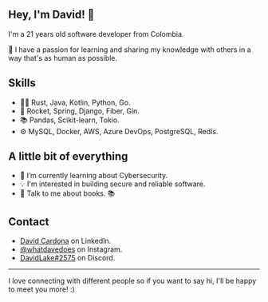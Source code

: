 ## Hey, I'm David! 👋   
I'm a 21 years old software developer from Colombia.

👥 I have a passion for learning and sharing my knowledge with others in a way that's as human as possible.

## Skills
- 👨‍💻 Rust, Java, Kotlin, Python, Go.
- 🧩 Rocket, Spring, Django, Fiber, Gin.
- 📚 Pandas, Scikit-learn, Tokio.
- ⚙️ MySQL, Docker, AWS, Azure DevOps, PostgreSQL, Redis.

## A little bit of everything
- 🌱 I’m currently learning about Cybersecurity.
- 💡 I'm interested in building secure and reliable software.
- 💬 Talk to me about books. 📚

## Contact
- [David Cardona](https://www.linkedin.com/in/davidlaket/) on LinkedIn.
- [@whatdavedoes](https://www.instagram.com/whatdavedoes/) on Instagram.
- [DavidLake#2575](http://discordapp.com/users/717398015656198294/) on Discord.

---

I love connecting with different people so if you want to say hi, I'll be happy to meet you more! :)
